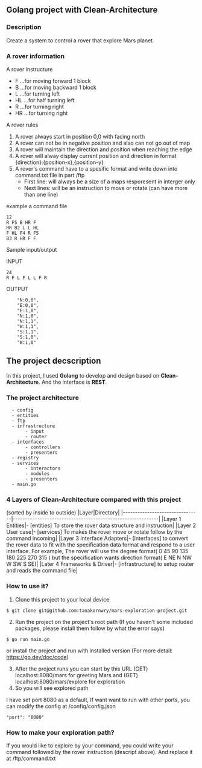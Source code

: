 ## Golang project with Clean-Architecture

### Description
Create a system to control a rover that explore Mars planet

### A rover information
A rover instructure
- F  ...for moving forward 1 block
- B  ...for moving backward 1 block
- L  ...for turning left
- HL  ...for half turning left
- R  ...for turning right
- HR  ...for turning right

A rover rules
1. A rover always start in position 0,0 with facing north
2. A rover can not be in negative position and also can not go out of map
3. A rover will maintain the direction and position when reaching the edge
4. A rover will alway display current position and direction in format {direction}:{position-x},{position-y}
5. A rover's command have to a spesific format and write down into command.txt file in part /ftp
    - First line: will always be a size of a maps resporesent in interger only
    - Next lines: will be an instruction to move or rotate (can have more than one line)

example a command file
```
12
R F5 B HR F
HR B2 L L HL
F HL F4 R F5
B3 R HR F F 
```

Sample input/output

INPUT
```
24
R F L F L L F R
```
OUTPUT
```
    "N:0,0",
    "E:0,0",
    "E:1,0",
    "N:1,0",
    "N:1,1",
    "W:1,1",
    "S:1,1",
    "S:1,0",
    "W:1,0"
```

## The project decscription
In this project, I used **Golang** to develop and design based on **Clean-Architecture**. And the interface is **REST**.

### The project architecture
```
  - config
  - entities
  - ftp
  - infrastructure
       - input
       - router
  - interfaces
       - controllers
       - presenters
  - registry
  - services
       - interactors
       - modules
       - presenters
  - main.go
```

### 4 Layers of **Clean-Architecture** compared with this project

(sorted by inside to outside)
|Layer|Directory|
|--------------------------------|------------------------------------------------------------|
|Layer 1 Entities|- [entities] To store the rover data structure and instruction|
|Layer 2 User case|- [services] To makes the rover move or rotate follow by the command incoming|
|Layer 3 Interface Adapters|- [interfaces] to convert the rover data to fit with the specification data format and respond to a user interface. For example, The rover will use the degree format( 0 45 90 135 180 225 270 315 ) but the specification wants direction format( E NE N NW W SW S SE)|
|Later 4 Frameworks & Driver|- [infrastructure] to setup router and reads the command file|

### How to use it?
1. Clone this project to your local device
```
$ git clone git@github.com:tanakornwry/mars-exploration-project.git
```
2. Run the project on the project's root path (If you haven't some included packages, please install them follow by what the error says)
```
$ go run main.go
```
or install the project and run with installed version (For more detail: https://go.dev/doc/code)

3. After the project runs you can start by this URL (GET) localhost:8080/mars for greeting Mars and (GET) localhost:8080/mars/explore for exploration
4. So you will see explored path

I have set port 8080 as a default, If want want to run with other ports, you can modify the config at /config/config.json
```
"port": "8080"
```

### How to make your exploration path?
If you would like to explore by your command, you could write your command followed by the rover instruction (descript above). And replace it at /ftp/command.txt
